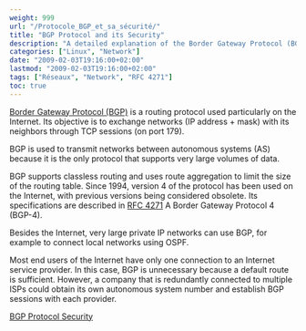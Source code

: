```yaml
---
weight: 999
url: "/Protocole_BGP_et_sa_sécurité/"
title: "BGP Protocol and its Security"
description: "A detailed explanation of the Border Gateway Protocol (BGP), including its usage between autonomous systems and its security aspects."
categories: ["Linux", "Network"]
date: "2009-02-03T19:16:00+02:00"
lastmod: "2009-02-03T19:16:00+02:00"
tags: ["Réseaux", "Network", "RFC 4271"]
toc: true
---
```


[Border Gateway Protocol (BGP)](https://fr.wikipedia.org/wiki/Border_Gateway_Protocol) is a routing protocol used particularly on the Internet. Its objective is to exchange networks (IP address + mask) with its neighbors through TCP sessions (on port 179).

BGP is used to transmit networks between autonomous systems (AS) because it is the only protocol that supports very large volumes of data.

BGP supports classless routing and uses route aggregation to limit the size of the routing table. Since 1994, version 4 of the protocol has been used on the Internet, with previous versions being considered obsolete. Its specifications are described in [RFC 4271](https://tools.ietf.org/html/rfc4271) A Border Gateway Protocol 4 (BGP-4).

Besides the Internet, very large private IP networks can use BGP, for example to connect local networks using OSPF.

Most end users of the Internet have only one connection to an Internet service provider. In this case, BGP is unnecessary because a default route is sufficient. However, a company that is redundantly connected to multiple ISPs could obtain its own autonomous system number and establish BGP sessions with each provider.

[BGP Protocol Security](/pdf/sécurité_du_protocole_bgp.pdf)
